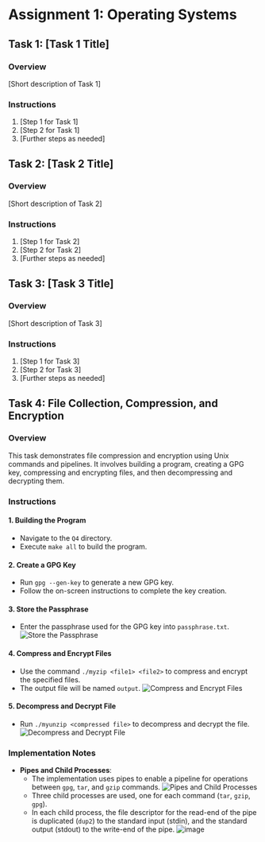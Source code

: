 # Assignment 1: Operating Systems

## Task 1: [Task 1 Title]
### Overview
[Short description of Task 1]

### Instructions
1. [Step 1 for Task 1]
2. [Step 2 for Task 1]
3. [Further steps as needed]

## Task 2: [Task 2 Title]
### Overview
[Short description of Task 2]

### Instructions
1. [Step 1 for Task 2]
2. [Step 2 for Task 2]
3. [Further steps as needed]

## Task 3: [Task 3 Title]
### Overview
[Short description of Task 3]

### Instructions
1. [Step 1 for Task 3]
2. [Step 2 for Task 3]
3. [Further steps as needed]


## Task 4: File Collection, Compression, and Encryption
### Overview
This task demonstrates file compression and encryption using Unix commands and pipelines. It involves building a program, creating a GPG key, compressing and encrypting files, and then decompressing and decrypting them.

### Instructions
#### 1. Building the Program
- Navigate to the `Q4` directory.
- Execute `make all` to build the program.

#### 2. Create a GPG Key
- Run `gpg --gen-key` to generate a new GPG key.
- Follow the on-screen instructions to complete the key creation.

#### 3. Store the Passphrase
- Enter the passphrase used for the GPG key into `passphrase.txt`.
  ![Store the Passphrase](https://github.com/AviRahimov/Assignment1_OS/assets/73108322/0c7f7e68-5fe8-4edd-97a9-cd51372af07f)

#### 4. Compress and Encrypt Files
- Use the command `./myzip <file1> <file2>` to compress and encrypt the specified files.
- The output file will be named `output`.
  ![Compress and Encrypt Files](https://github.com/AviRahimov/Assignment1_OS/assets/73108322/db10c772-61d7-48db-9177-c5fccac32e65)

#### 5. Decompress and Decrypt File
- Run `./myunzip <compressed file>` to decompress and decrypt the file.
  ![Decompress and Decrypt File](https://github.com/AviRahimov/Assignment1_OS/assets/73108322/7f3c64a8-20e3-44f9-b364-2f6435ccee7e)

### Implementation Notes
- **Pipes and Child Processes**:
  - The implementation uses pipes to enable a pipeline for operations between `gpg`, `tar`, and `gzip` commands.
    ![Pipes and Child Processes](https://github.com/AviRahimov/Assignment1_OS/assets/73108322/848c4cd7-65c7-4835-8a89-e57ddff4ce12)
  - Three child processes are used, one for each command (`tar`, `gzip`, `gpg`).
  - In each child process, the file descriptor for the read-end of the pipe is duplicated (`dup2`) to the standard input (stdin), and the standard output (stdout) to the write-end of the pipe.
    ![image](https://github.com/AviRahimov/Assignment1_OS/assets/73108322/ef7e2bd1-af4f-4577-a436-71443d9d19cb)

